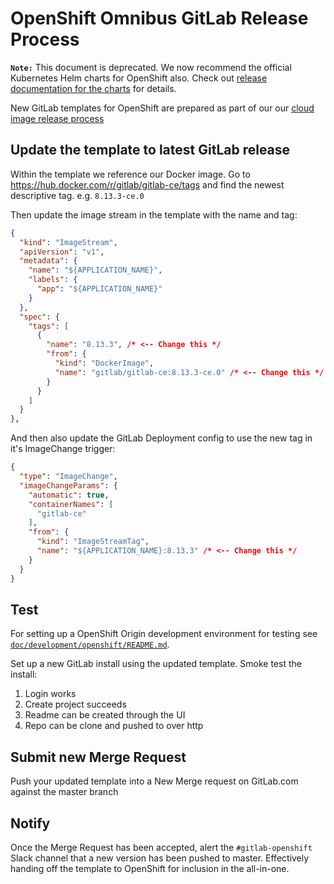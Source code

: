 # OpenShift Omnibus GitLab Release Process

**`Note:`** This document is deprecated. We now recommend the official
Kubernetes Helm charts for OpenShift also. Check out [release documentation for
the charts](https://gitlab.com/charts/gitlab/blob/master/doc/development/release.md)
for details.

New GitLab templates for OpenShift are prepared as part of our our [cloud image release process](README.md#updating-cloud-images)

## Update the template to latest GitLab release

Within the template we reference our Docker image. Go to <https://hub.docker.com/r/gitlab/gitlab-ce/tags>
and find the newest descriptive tag. e.g. `8.13.3-ce.0`

Then update the image stream in the template with the name and tag:

```json
{
  "kind": "ImageStream",
  "apiVersion": "v1",
  "metadata": {
    "name": "${APPLICATION_NAME}",
    "labels": {
      "app": "${APPLICATION_NAME}"
    }
  },
  "spec": {
    "tags": [
      {
        "name": "8.13.3", /* <-- Change this */
        "from": {
          "kind": "DockerImage",
          "name": "gitlab/gitlab-ce:8.13.3-ce.0" /* <-- Change this */
        }
      }
    ]
  }
},
```

And then also update the GitLab Deployment config to use the new tag in it's ImageChange trigger:

```json
{
  "type": "ImageChange",
  "imageChangeParams": {
    "automatic": true,
    "containerNames": [
      "gitlab-ce"
    ],
    "from": {
      "kind": "ImageStreamTag",
      "name": "${APPLICATION_NAME}:8.13.3" /* <-- Change this */
    }
  }
}
```

## Test

For setting up a OpenShift Origin development environment for testing see
[`doc/development/openshift/README.md`](../development/openshift/README.md).

Set up a new GitLab install using the updated template. Smoke test the install:

1. Login works
1. Create project succeeds
1. Readme can be created through the UI
1. Repo can be clone and pushed to over http

## Submit new Merge Request

Push your updated template into a New Merge request on GitLab.com against the master branch

## Notify

Once the Merge Request has been accepted, alert the `#gitlab-openshift` Slack channel that a new
version has been pushed to master. Effectively handing off the template to OpenShift for inclusion in the all-in-one.
